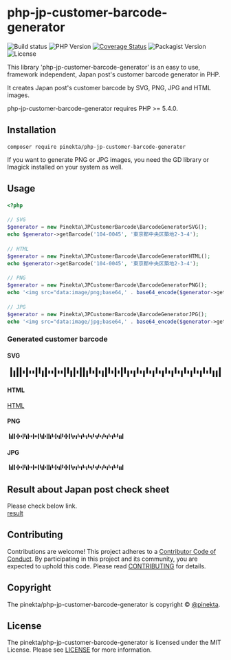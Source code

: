 # php-jp-customer-barcode-generator

![Build status](https://img.shields.io/circleci/project/github/pinekta/php-jp-customer-barcode-generator.svg)
![PHP Version](https://img.shields.io/badge/PHP-%3E%3D5.4-blue.svg)
[![Coverage Status](https://coveralls.io/repos/github/pinekta/php-jp-customer-barcode-generator/badge.svg?branch=master)](https://coveralls.io/github/pinekta/php-jp-customer-barcode-generator?branch=master)
![Packagist Version](https://img.shields.io/packagist/v/pinekta/php-jp-customer-barcode-generator.svg)
![License](https://img.shields.io/packagist/l/pinekta/php-jp-customer-barcode-generator.svg)

<!--
badge
logo image
-->

This library 'php-jp-customer-barcode-generator' is an easy to use, framework independent, Japan post's customer barcode generator in PHP.

It creates Japan post's customer barcode by SVG, PNG, JPG and HTML images.

php-jp-customer-barcode-generator requires PHP >= 5.4.0.

## Installation

```
composer require pinekta/php-jp-customer-barcode-generator
```

If you want to generate PNG or JPG images, you need the GD library or Imagick installed on your system as well.

## Usage

```php
<?php

// SVG
$generator = new Pinekta\JPCustomerBarcode\BarcodeGeneratorSVG();
echo $generator->getBarcode('104-0045', '東京都中央区築地2-3-4');

// HTML
$generator = new Pinekta\JPCustomerBarcode\BarcodeGeneratorHTML();
echo $generator->getBarcode('104-0045', '東京都中央区築地2-3-4');

// PNG
$generator = new Pinekta\JPCustomerBarcode\BarcodeGeneratorPNG();
echo '<img src="data:image/png;base64,' . base64_encode($generator->getBarcode('104-0045', '東京都中央区築地2-3-4')) . '">');

// JPG
$generator = new Pinekta\JPCustomerBarcode\BarcodeGeneratorJPG();
echo '<img src="data:image/jpg;base64,' . base64_encode($generator->getBarcode('104-0045', '東京都中央区築地2-3-4')) . '">');
```

### Generated customer barcode

#### SVG

![SVG](./sample/sample.svg)

#### HTML

[HTML](./sample/sample.html)

#### PNG

![PNG](./sample/sample.png)

#### JPG

![JPG](./sample/sample.jpg)

## Result about Japan post check sheet

Please check below link.  
[result](./sample/create-barcode-result.html)

<!--
## Documentation

Comming soon...
-->

## Contributing

Contributions are welcome!
This project adheres to a [Contributor Code of Conduct](./CODE_OF_CONDUCT.md). By participating in this project and its community, you are expected to uphold this code.
Please read [CONTRIBUTING](./CONTRIBUTING.md) for details.

## Copyright

The pinekta/php-jp-customer-barcode-generator is copyright © [@pinekta](https://github.com/pinekta).

## License

The pinekta/php-jp-customer-barcode-generator is licensed under the MIT License.
Please see [LICENSE](./LICENSE) for more information.

